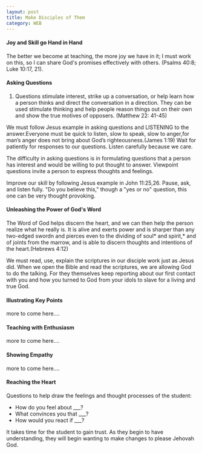 ```yaml
---
layout: post
title: Make Disciples of Them
category: WEB
---
```


#### Joy and Skill go Hand in Hand

The better we become at teaching, the more joy we have in it; I must work on this, so I can share God's promises effectively with others. (Psalms 40:8; Luke 10:17, 21).

#### Asking Questions

1. Questions stimulate interest, strike up a conversation, or help learn how a person thinks and direct the conversation in a direction. They can be used stimulate thinking and help people reason things out on their own and show the true motives of opposers. (Matthew 22: 41-45)

We must follow Jesus example in asking questions and LISTENING to the answer.Everyone must be quick to listen, slow to speak, slow to anger,for man’s anger does not bring about God’s righteousness.(James 1:19) Wait for patiently for responses to our questions. Listen carefully because we care.

The difficulty in asking questions is in formulating questions that a person has interest and would be willing to put thought to answer. Viewpoint questions invite a person to express thoughts and feelings. 

Improve our skill by following Jesus example in John 11:25,26. Pause, ask, and listen fully. "Do you believe this," though a "yes or no" question, this one can be very thought provoking.

#### Unleashing the Power of God's Word

The Word of God helps discern the heart, and we can then help the person realize what he really is. It is alive and exerts power and is sharper than any two-edged swordn and pierces even to the dividing of soul* and spirit,* and of joints from the marrow, and is able to discern thoughts and intentions of the heart.(Hebrews 4:12)

We must read, use, explain the scriptures in our disciple work just as Jesus did. When we open the Bible and read the scriptures, we are allowing God to do the talking. For they themselves keep reporting about our first contact with you and how you turned to God from your idols to slave for a living and true God.

#### Illustrating Key Points

more to come here....

#### Teaching with Enthusiasm

more to come here....

#### Showing Empathy

more to come here....

#### Reaching the Heart

Questions to help draw the feelings and thought processes of the student: 
* How do you feel about ___?
* What convinces you that ___?
* How would you react if ___?

It takes time for the student to gain trust. As they begin to have understanding, they will begin wanting to make changes to please Jehovah God.
